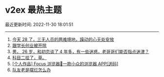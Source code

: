 # v2ex 最热主题

最近更新时间: 2022-11-30 18:01:51

--- 
1. [今天 28 了，三无人员的两难境地，躁动的心无处安放](https://www.v2ex.com/t/898993) 
2. [跟学长创业被开除](https://www.v2ex.com/t/899021) 
3. [男， 26 岁，和初恋谈了 4 年多，有一些迷惑，老哥哥们能否指点迷津？](https://www.v2ex.com/t/899026) 
4. [科目二挂了，草。](https://www.v2ex.com/t/899050) 
5. [[个人作品] Focus 浏览器🚀一款小众的浏览器 APP[送码]](https://www.v2ex.com/t/899004) 
6. [队友老是摆烂怎么办](https://www.v2ex.com/t/899005) 
